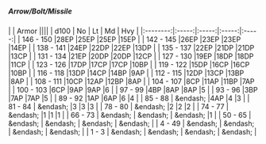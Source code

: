 ##### Arrow/Bolt/Missile

|      | Armor ||||
| d100 | No | Lt | Md | Hvy |
|:--------:|:-----:|:-----:|:-----:|:-----:|
| 146 - 150 |28EP |25EP |25EP |15EP |
| 142 - 145 |26EP |23EP |23EP |14EP |
| 138 - 141 |24EP |22DP |22EP |13DP |
| 135 - 137 |22EP |21DP |21DP |13CP |
| 131 - 134 |21EP |20DP |20DP |12CP |
| 127 - 130 |19EP |18DP |18DP |11CP |
| 123 - 126 |17DP |17CP |17CP |10BP |
| 119 - 122 |15DP |16CP |16CP |10BP |
| 116 - 118 |13DP |14CP |14BP |9AP |
| 112 - 115 |12DP |13CP |13BP |8AP |
| 108 - 111 |10CP |12AP |12BP |8AP |
| 104 - 107 |8CP |11AP |11BP |7AP |
| 100 - 103 |6CP |9AP |9AP |6 |
| 97 - 99 |4BP |8AP |8AP |5 |
| 93 - 96 |3BP |7AP |7AP |5 |
| 89 - 92 |1AP |6AP |6 |4 |
| 85 - 88 | &endash;  |4AP |4 |3 |
| 81 - 84 | &endash;  |3 |3 |3 |
| 78 - 80 | &endash;  |2 |2 |2 |
| 74 - 77 | &endash;  |1 |1 |1 |
| 66 - 73 | &endash;  | &endash;  | &endash;  |1 |
| 50 - 65 | &endash;  | &endash;  | &endash;  | &endash;  |
| 4 - 49 | &endash;  | &endash;  | &endash;  | &endash;  |
| 1 - 3 | &endash;  | &endash;  | &endash;  | &endash;  |
